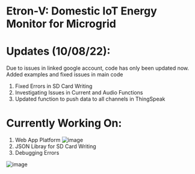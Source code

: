 # Etron-V: Domestic IoT Energy Monitor for Microgrid

# Updates (10/08/22):
Due to issues in linked google account, code has only been updated now. Added examples and fixed issues in main code
1) Fixed Errors in SD Card Writing
2) Investigating Issues in Current and Audio Functions
3) Updated function to push data to all channels in ThingSpeak
# Currently Working On:
1) Web App Platform
![image](https://user-images.githubusercontent.com/69058244/184034694-a0ea95e5-78f5-4875-a5ac-6bfc516bab10.png)
2) JSON Libray for SD Card Writing
3) Debugging Errors

![image](https://user-images.githubusercontent.com/69058244/183982774-08ddb8ce-27c6-4b81-be7f-997fa9b9304b.png)

